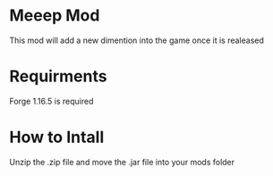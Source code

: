 # Meeep Mod
 This mod will add a new dimention into the game once it is realeased
# Requirments 
 Forge 1.16.5 is required
# How to Intall
 Unzip the .zip file and move the .jar file into your mods folder
